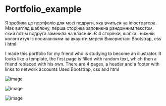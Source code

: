 # Portfolio_example

Я зробила це портфоліо для моєї подруги, яка вчиться на ілюстратора. 
Має вигляд шаблону, перша сторінка заповнена рандомним текстом, який потім подруга замінила на власний.
Є 4 сторінки, шапка і нижній колонтитул із посиланнями на акаунти мереж
Використані Bootstrap, css і html



I made this portfolio for my friend who is studying to become an illustrator.
It looks like a template, the first page is filled with random text, which then a friend replaced with his own.
There are 4 pages, a header and a footer with links to network accounts
Used Bootstrap, css and html

![image](https://user-images.githubusercontent.com/44603602/111050961-69167500-8458-11eb-847a-8288d83d13f8.png)

![image](https://user-images.githubusercontent.com/44603602/111050974-7df30880-8458-11eb-93c4-0639c349f7b1.png)

![image](https://user-images.githubusercontent.com/44603602/111050985-8c412480-8458-11eb-82d3-66fbe1b5bd8c.png)

